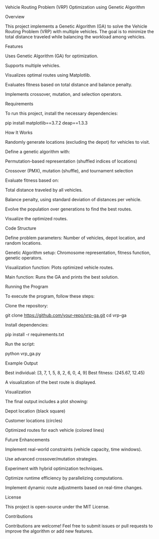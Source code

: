 Vehicle Routing Problem (VRP) Optimization using Genetic Algorithm

Overview

This project implements a Genetic Algorithm (GA) to solve the Vehicle Routing Problem (VRP) with multiple vehicles. The goal is to minimize the total distance traveled while balancing the workload among vehicles.

Features

Uses Genetic Algorithm (GA) for optimization.

Supports multiple vehicles.

Visualizes optimal routes using Matplotlib.

Evaluates fitness based on total distance and balance penalty.

Implements crossover, mutation, and selection operators.

Requirements

To run this project, install the necessary dependencies:

pip install matplotlib==3.7.2 deap==1.3.3

How It Works

Randomly generate locations (excluding the depot) for vehicles to visit.

Define a genetic algorithm with:

Permutation-based representation (shuffled indices of locations)

Crossover (PMX), mutation (shuffle), and tournament selection

Evaluate fitness based on:

Total distance traveled by all vehicles.

Balance penalty, using standard deviation of distances per vehicle.

Evolve the population over generations to find the best routes.

Visualize the optimized routes.

Code Structure

Define problem parameters: Number of vehicles, depot location, and random locations.

Genetic Algorithm setup: Chromosome representation, fitness function, genetic operators.

Visualization function: Plots optimized vehicle routes.

Main function: Runs the GA and prints the best solution.

Running the Program

To execute the program, follow these steps:

Clone the repository:

git clone https://github.com/your-repo/vrp-ga.git
cd vrp-ga

Install dependencies:

pip install -r requirements.txt

Run the script:

python vrp_ga.py

Example Output

Best individual: [3, 7, 1, 5, 8, 2, 6, 0, 4, 9]
Best fitness: (245.67, 12.45)

A visualization of the best route is displayed.

Visualization

The final output includes a plot showing:

Depot location (black square)

Customer locations (circles)

Optimized routes for each vehicle (colored lines)

Future Enhancements

Implement real-world constraints (vehicle capacity, time windows).

Use advanced crossover/mutation strategies.

Experiment with hybrid optimization techniques.

Optimize runtime efficiency by parallelizing computations.

Implement dynamic route adjustments based on real-time changes.

License

This project is open-source under the MIT License.

Contributions

Contributions are welcome! Feel free to submit issues or pull requests to improve the algorithm or add new features.
